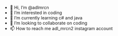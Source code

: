 - 👋 Hi, I’m @adlmrcn
- 👀 I’m interested in coding
- 🌱 I’m currently learning c# and java 
- 💞️ I’m looking to collaborate on coding
- 📫 How to reach me adl_mrcn2 instagram account

<!---
adlmrcn/adlmrcn is a ✨ special ✨ repository because its `README.md` (this file) appears on your GitHub profile.
You can click the Preview link to take a look at your changes.
--->
